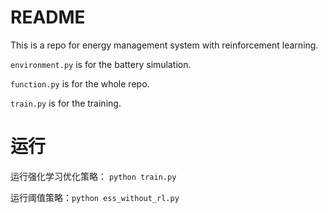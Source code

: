 # README

This is a repo for energy management system with reinforcement learning.

`environment.py` is for the battery simulation.

`function.py` is for the whole repo.

`train.py` is for the training.


# 运行

运行强化学习优化策略： `python train.py`

运行阈值策略：`python ess_without_rl.py`